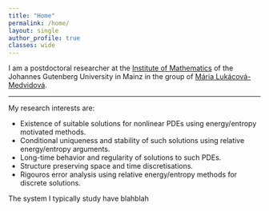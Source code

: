 ```yaml
---
title: "Home"
permalink: /home/
layout: single
author_profile: true
classes: wide
---
```


I am a postdoctoral researcher at the [Institute of Mathematics](https://www.mathematik.uni-mainz.de/) of the Johannes Gutenberg University in Mainz in the group of [Mária Lukácová-Medvidová](https://www.numerik.mathematik.uni-mainz.de/prof-dr-maria-lukacova-medvidova/).

* * *


My research interests are:

* Existence of suitable solutions for nonlinear PDEs using energy/entropy motivated methods.
* Conditional uniqueness and stability of such solutions using relative energy/entropy arguments.
* Long-time behavior and regularity of solutions to such PDEs.
* Structure preserving space and time discretisations.
* Rigouros error analysis using relative energy/entropy methods for discrete solutions.

The system I typically study have blahblah